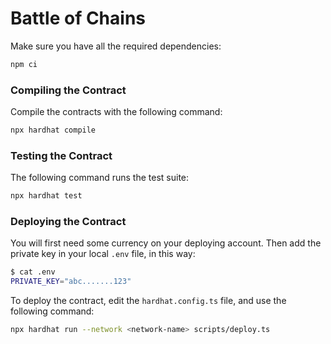 # Battle of Chains

Make sure you have all the required dependencies:

```bash
npm ci
```

### Compiling the Contract

Compile the contracts with the following command:

```bash
npx hardhat compile
```

### Testing the Contract

The following command runs the test suite:

```bash
npx hardhat test
```

### Deploying the Contract

You will first need some currency on your deploying account. Then add the private key in your local `.env` file, in this way:
```bash
$ cat .env
PRIVATE_KEY="abc.......123"
```

To deploy the contract, edit the `hardhat.config.ts` file, and use the following command:

```bash
npx hardhat run --network <network-name> scripts/deploy.ts
```
